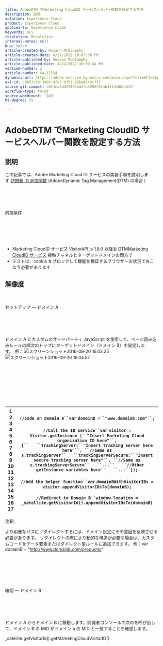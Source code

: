 ```yaml
---
title: AdobeDTM でMarketing CloudID サービスヘルパー関数を設定する方法
description: 説明
solution: Experience Cloud
product: Experience Cloud
applies-to: Experience Cloud
keywords: KCS
resolution: Resolution
internal-notes: null
bug: false
article-created-by: Roxann McGlumphy
article-created-date: 4/22/2022 10:07:06 PM
article-published-by: Roxann McGlumphy
article-published-date: 4/22/2022 10:09:44 PM
version-number: 2
article-number: KA-17524
dynamics-url: https://adobe-ent.crm.dynamics.com/main.aspx?forceUCI=1&pagetype=entityrecord&etn=knowledgearticle&id=2ac6a38a-88c2-ec11-983e-0022480abde0
exl-id: c8937c83-3499-4fa7-9751-25ba4543cff1
source-git-commit: e8f4ca2dd578944d4fe399074fab461de88ad247
workflow-type: tm+mt
source-wordcount: '243'
ht-degree: 5%

---
```


# AdobeDTM でMarketing CloudID サービスヘルパー関数を設定する方法

## 説明


この記事では、Adobe Marketing Cloud ID サービスの実装手順を説明します [訪問者 ID 追加関数](https://marketing.adobe.com/resources/help/ja_JP/mcvid/mcvid-appendvisitorid.html) (AdobeDynamic Tag Management(DTM) の場合 )
<br><br><br><br> <br><br>前提条件<br><br><br><br> <br><br>
- Marketing CloudID サービス VisitorAPI.js 1.8.0 以降を [DTMMarketing CloudID サービス](https://marketing.adobe.com/resources/help/en_US/mcvid/mcvid-dtm-implement.html) 接触チャネルとターゲットドメインの両方で
- テストは、cookie をブロックして機能を検証するブラウザーの状況でおこなう必要があります



## 解像度

<br><br>セットアップ — ドメイン A<br><br><br><br> <br><br>
ドメイン A にカスタムのサードパーティ JavaScript を使用して、ページ読み込みルールの順次のトップにターゲットドメイン（ドメイン B）を設定します。 *例：*
![スクリーンショット2016-09-20 16.02.25](https://helpx.adobe.com/content/dam/help/en/dtm/kb/how-to-set-marketing-cloud-id-service-helper-function-in-adobe-d/jcr%3acontent/main-pars/image/Screenshot%202016-09-20%2016.02.25.png "スクリーンショット2016-09-20 16.02.25")![スクリーンショット2016-09-20 16.04.57](https://helpx.adobe.com/content/dam/help/en/dtm/kb/how-to-set-marketing-cloud-id-service-helper-function-in-adobe-d/jcr%3acontent/main-pars/image_1393293752/Screenshot%202016-09-20%2016.04.57.png "スクリーンショット2016-09-20 16.04.57")<br><br><br><br><br> <br><br><br><br>

| 1<br>  2<br>  3<br>  4<br>  5<br>  6<br>  7<br>  8<br>  9<br>  10<br>  11<br>  12<br>  13<br>  14<br>  15<br>  16<br>  17 | `//Code on Domain A``var` `domainB =``"www.domainb.com"``;`<br>   <br>  `//Call the ID service``var` `visitor = Visitor.getInstance (``"Insert Marketing Cloud organization ID here"``,{``   ``trackingServer:``"Insert tracking server here here"``, ``//Same as s.trackingServer``   ``trackingServerSecure:``"Insert secure tracking server here"``, ``//Same as s.trackingServerSecure``   ``...``   ``//Other getInstance variables here``   ``...``});`<br>   <br>  `//Add the helper function``var` `domainBWithVisitorIDs = visitor.appendVisitorIDsTo(domainB);`<br>   <br>  `//Redirect to Domain B``window.location = _satellite.getVisitorId().appendVisitorIDsTo(domainB)` |
| --- | --- |


注釈:

より明確なパスにリダイレクトするには、ドメイン設定にその意図を反映させる必要があります。 リダイレクトの際により動的な構造が必要な場合は、カスタムコードをデータ要素またはダイレクト型ルールに追加できます。 例：var domainB = &quot;http://www.domainb.com/products/&quot;


<br><br><br><br> <br><br>確認 — ドメイン B<br><br><br><br> <br><br>
ドメイン A からドメイン B に移動します。開発者コンソールで次のを呼び出して、ドメイン B の MID がドメイン a の MID と一致することを確認します。

_satellite.getVisitorId().getMarketingCloudVisitorID()
